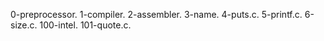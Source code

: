 0-preprocessor.
1-compiler.
2-assembler.
3-name.
4-puts.c.
5-printf.c.
6-size.c.
100-intel.
101-quote.c.
